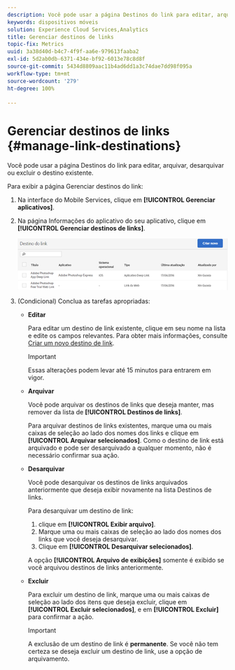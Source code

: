 ```yaml
---
description: Você pode usar a página Destinos do link para editar, arquivar, desarquivar ou excluir o destino existente.
keywords: dispositivos móveis
solution: Experience Cloud Services,Analytics
title: Gerenciar destinos de links
topic-fix: Metrics
uuid: 3a38d40d-b4c7-4f9f-aa6e-979613faaba2
exl-id: 5d2ab0db-6371-434e-bf92-6013e78c8d8f
source-git-commit: 5434d8809aac11b4ad6dd1a3c74dae7dd98f095a
workflow-type: tm+mt
source-wordcount: '279'
ht-degree: 100%

---
```


# Gerenciar destinos de links {#manage-link-destinations}

Você pode usar a página Destinos do link para editar, arquivar, desarquivar ou excluir o destino existente.

Para exibir a página Gerenciar destinos do link:

1. Na interface do Mobile Services, clique em **[!UICONTROL Gerenciar aplicativos]**.
1. Na página Informações do aplicativo do seu aplicativo, clique em **[!UICONTROL Gerenciar destinos de links]**.

   ![Destino do link](assets/link_destinations_list.png)

1. (Condicional) Conclua as tarefas apropriadas:

   * **Editar**

      Para editar um destino de link existente, clique em seu nome na lista e edite os campos relevantes. Para obter mais informações, consulte [Criar um novo destino de link](/help/using/acquisition-main/c-manage-link-destinations/t-create-new-app-deep-link-destination.md).

      >[!IMPORTANT]
      >
      >Essas alterações podem levar até 15 minutos para entrarem em vigor.

   * **Arquivar**

      Você pode arquivar os destinos de links que deseja manter, mas remover da lista de **[!UICONTROL Destinos de links]**.

      Para arquivar destinos de links existentes, marque uma ou mais caixas de seleção ao lado dos nomes dos links e clique em **[!UICONTROL Arquivar selecionados]**. Como o destino de link está arquivado e pode ser desarquivado a qualquer momento, não é necessário confirmar sua ação.

   * **Desarquivar**

      Você pode desarquivar os destinos de links arquivados anteriormente que deseja exibir novamente na lista Destinos de links.

      Para desarquivar um destino de link:

      1. clique em **[!UICONTROL Exibir arquivo]**.
      1. Marque uma ou mais caixas de seleção ao lado dos nomes dos links que você deseja desarquivar.
      1. Clique em **[!UICONTROL Desarquivar selecionados]**.

      A opção **[!UICONTROL Arquivo de exibições]** somente é exibido se você arquivou destinos de links anteriormente.

   * **Excluir**

      Para excluir um destino de link, marque uma ou mais caixas de seleção ao lado dos itens que deseja excluir, clique em **[!UICONTROL Excluir selecionados]**, e em **[!UICONTROL Excluir]** para confirmar a ação.

      >[!IMPORTANT]
      >
      >A exclusão de um destino de link é **permanente**. Se você não tem certeza se deseja excluir um destino de link, use a opção de arquivamento.
